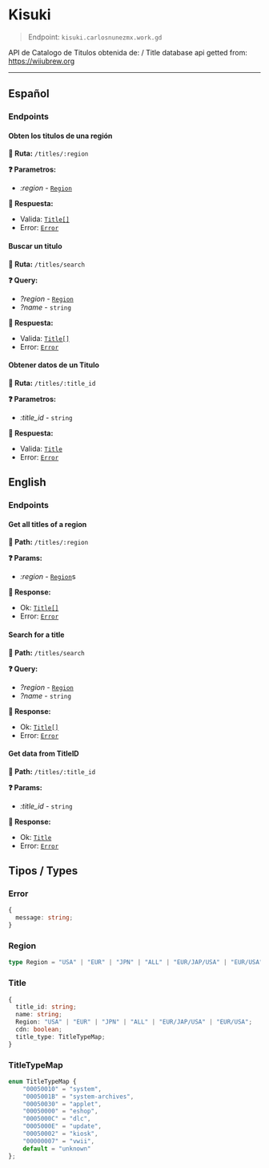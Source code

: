 # Kisuki
> Endpoint: `kisuki.carlosnunezmx.work.gd`

API de Catalogo de Titulos obtenida de: / Title database api getted from: https://wiiubrew.org
___

## Español
### Endpoints

#### Obten los titulos de una región
**🚗 Ruta:** `/titles/:region`

**❓ Parametros:** 
 - _:region_  - [`Region`](#region)

**🚥 Respuesta:**
 - Valida: [`Title[]`](#title)
 - Error: [`Error`](#error)


#### Buscar un titulo
**🚗 Ruta:** `/titles/search`

**❓ Query:**
 - _?region_  - [`Region`](#region)
 - _?name_ - `string`

**🚥 Respuesta:**
 - Valida: [`Title[]`](#title)
 - Error: [`Error`](#error)

#### Obtener datos de un Titulo
**🚗 Ruta:** `/titles/:title_id`

**❓ Parametros:** 
 - _:title_id_  - `string`

**🚥 Respuesta:**
 - Valida: [`Title`](#title)
 - Error: [`Error`](#error)

## English
### Endpoints

#### Get all titles of a region
**🚗 Path:** `/titles/:region`

**❓ Params:** 
 - _:region_  - [`Region`](#region)s

**🚥 Response:**
 - Ok: [`Title[]`](#title)
 - Error: [`Error`](#error)

#### Search for a title
**🚗 Path:** `/titles/search`

**❓ Query:**
 - _?region_  - [`Region`](#region)
 - _?name_ - `string`

**🚥 Response:**
 - Ok: [`Title[]`](#title)
 - Error: [`Error`](#error)

#### Get data from TitleID
**🚗 Path:** `/titles/:title_id`

**❓ Params:** 
 - _:title_id_  - `string`
 
**🚥 Response:**
 - Ok: [`Title`](#title)
 - Error: [`Error`](#error)


## Tipos / Types
### Error
```ts
{
  message: string;
}
```
### Region
```ts
type Region = "USA" | "EUR" | "JPN" | "ALL" | "EUR/JAP/USA" | "EUR/USA";
```

### Title
```ts
{
  title_id: string;
  name: string;
  Region: "USA" | "EUR" | "JPN" | "ALL" | "EUR/JAP/USA" | "EUR/USA";
  cdn: boolean;
  title_type: TitleTypeMap;
}
```

### TitleTypeMap
```ts
enum TitleTypeMap {
    "00050010" = "system",
    "0005001B" = "system-archives",
    "00050030" = "applet",
    "00050000" = "eshop",
    "0005000C" = "dlc",
    "0005000E" = "update",
    "00050002" = "kiosk",
    "00000007" = "vwii",
    default = "unknown"
};

```